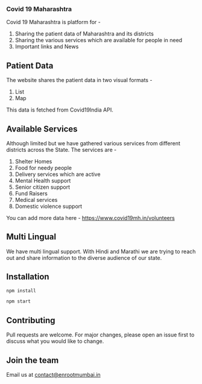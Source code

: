 ### Covid 19 Maharashtra

Covid 19 Maharashtra is platform for - 
1. Sharing the patient data of Maharashtra and its districts
2. Sharing the various services which are available for people in need
3. Important links and News

## Patient Data

The website shares the patient data in two visual formats - 
1. List
2. Map

This data is fetched from Covid19India API. 

## Available Services

Although limited but we have gathered various services from different districts across the State. The services are - 
1. Shelter Homes
2. Food for needy people
3. Delivery services which are active
4. Mental Health support
5. Senior citizen support
6. Fund Raisers
7. Medical services
8. Domestic violence support

You can add more data here - https://www.covid19mh.in/volunteers

## Multi Lingual 

We have multi lingual support. With Hindi and Marathi we are trying to reach out and share information to the diverse audience of our state. 

## Installation

```bash
npm install
```

```bash
npm start
```

## Contributing
Pull requests are welcome. For major changes, please open an issue first to discuss what you would like to change.


## Join the team

Email us at contact@enrootmumbai.in
